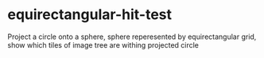# equirectangular-hit-test
Project a circle onto a sphere, sphere reperesented by equirectangular grid, show which tiles of image tree are withing projected circle
